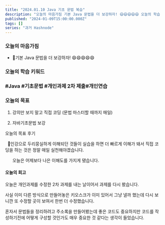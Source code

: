 ```yaml
---
title: "2024.01.10 Java 기초 문법 복습"
description: "오늘의 마음가짐 기본 Java 문법을 더 보강하자! 😄😄😄😄😄 오늘의 학습 키워드 #Java #기초문법 #개인과제 2차 제출#개인연습 오늘의 목표 강의만 보지 말고 직접 코딩 (문법 마스터할 때까지 매일) 자바기초문법 보강 오늘의 목표 후기 📌인강으로 두리뭉실하게 이해되던 것들이 실습을 하면 더 빠르게 이해가 돼서 직접 코딩을 하는 것은 정말 매일 실천해야겠습니다. 오늘은 어제보다 나은 이해도를 가지게 됐습..."
published: "2024-01-09T15:00:00.000Z"
tags: []
series: "과거 Hashnode"
---
```


### 오늘의 마음가짐

* 기본 Java 문법을 더 보강하자! 😄😄😄😄😄
    

### 오늘의 학습 키워드

### #Java #기초문법 #개인과제 2차 제출#개인연습

### 오늘의 목표

1. 강의만 보지 말고 직접 코딩 (문법 마스터할 때까지 매일)
    
2. 자바기초문법 보강
    

오늘의 목표 후기

  📌인강으로 두리뭉실하게 이해되던 것들이 실습을 하면 더 빠르게 이해가 돼서 직접 코딩을 하는 것은 정말 매일 실천해야겠습니다.

      오늘은 어제보다 나은 이해도를 가지게 됐습니다.

#### 오늘의 회고

오늘은 개인과제를 수정한 2차 과제를 내는 날이어서 과제를 다시 봤습니다.

사실 이미 다른 방식으로 만들어놓은 키오스크가 이미 있어서 그냥 낼까 했는데 다시 보니깐 또 수정할 곳이 보여서 한번 더 수정했습니다.

혼자서 문법들을 정리하려고 주소록을 만들어봤는데 좋은 코드도 중요하지만 코드를 작성하기전에 어떻게 구성할 것인가도 매우 중요한 것 같다는 생각이 들었습니다.